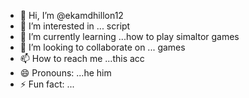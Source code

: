 - 👋 Hi, I’m @ekamdhillon12
- 👀 I’m interested in ... script
- 🌱 I’m currently learning ...how to play simaltor games
- 💞️ I’m looking to collaborate on ... games
- 📫 How to reach me ...this acc
- 😄 Pronouns: ...he him
- ⚡ Fun fact: ...

<!---
ekamdhillon12/ekamdhillon12 is a ✨ special ✨ repository because its `README.md` (this file) appears on your GitHub profile.
You can click the Preview link to take a look at your changes.
--->
